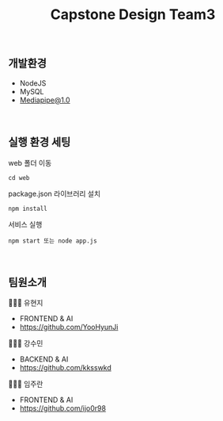 <div align="center"> <h1>Capstone Design Team3</h1> </div>
<br>

## 개발환경
- NodeJS
- MySQL
- Mediapipe@1.0
<br>

## 실행 환경 세팅
web 폴더 이동
``` shell
cd web
```
package.json 라이브러리 설치
```
npm install
```
서비스 실행
```
npm start 또는 node app.js
```

<br>

## 팀원소개

👩🏼‍💻 유현지 
- FRONTEND & AI
- https://github.com/YooHyunJi

👩🏻‍💻 강수민
- BACKEND & AI
- https://github.com/kksswkd

👩🏽‍💻 임주란
- FRONTEND & AI
- https://github.com/ijo0r98
